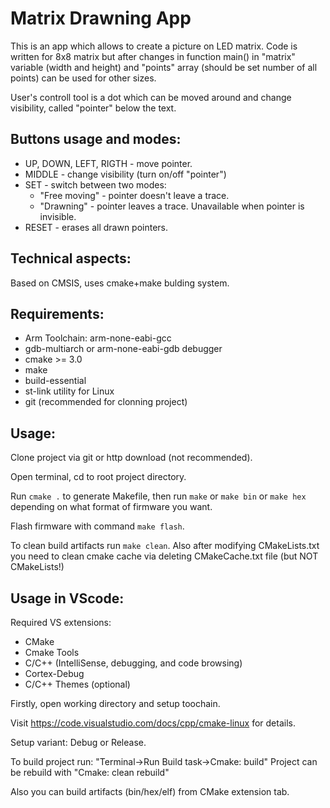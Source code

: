# Matrix Drawning App

This is an app which allows to create a picture on LED matrix. Code is written for 8x8 matrix but after changes in function main() in "matrix" variable (width and height) and "points" array (should be set number of all points) can be used for other sizes.

User's controll tool is a dot which can be moved around and change visibility, called "pointer" below the text. 

## Buttons usage and modes:

* UP, DOWN, LEFT, RIGTH - move pointer.
* MIDDLE - change visibility (turn on/off "pointer")
* SET - switch between two modes:
  * "Free moving" - pointer doesn't leave a trace.
  * "Drawning" - pointer leaves a trace. Unavailable when pointer is invisible.
* RESET - erases all drawn pointers.

## Technical aspects:

Based on CMSIS, uses cmake+make bulding system.

## Requirements:
* Arm Toolchain: arm-none-eabi-gcc
* gdb-multiarch or arm-none-eabi-gdb debugger
* cmake >= 3.0
* make
* build-essential
* st-link utility for Linux
* git (recommended for clonning project)

## Usage:

Clone project via git or http download (not recommended).

Open terminal, cd to root project directory.

Run `cmake .` to generate Makefile, then run `make` or `make bin` or `make hex` depending on what format of firmware you want.

Flash firmware with command `make flash`.

To clean build artifacts run `make clean`. Also after modifying CMakeLists.txt you need to clean cmake cache via deleting CMakeCache.txt file (but NOT CMakeLists!)

## Usage in VScode:

Required VS extensions:
* CMake
* Cmake Tools
* C/C++ (IntelliSense, debugging, and code browsing)
* Cortex-Debug
* C/C++ Themes (optional)

Firstly, open working directory and setup toochain.

Visit https://code.visualstudio.com/docs/cpp/cmake-linux for details.

Setup variant: Debug or Release.

To build project run: "Terminal->Run Build task->Cmake: build"
Project can be rebuild with "Cmake: clean rebuild"

Also you can build artifacts (bin/hex/elf) from CMake extension tab.
